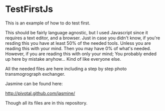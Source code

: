 TestFirstJs
===========

This is an example of how to do test first.

This should be fairly language agnostic, but I used Javascript since it requires a text editor, and a browser.  Just in case you didn't know, if you're resding this you have at least 50% of the needed tools.  Unless you are reading this with your mind.  Then you may have 0% of what's needed.  However, if you are reading this with only your mind;  You probably ended up here by mistake anyhow... Kind of like everyone else.

All the needed files are here including a step by step photo transmogrograph exchanger.


Jasmine can be found here:

http://pivotal.github.com/jasmine/

Though all its files are in this repository.
